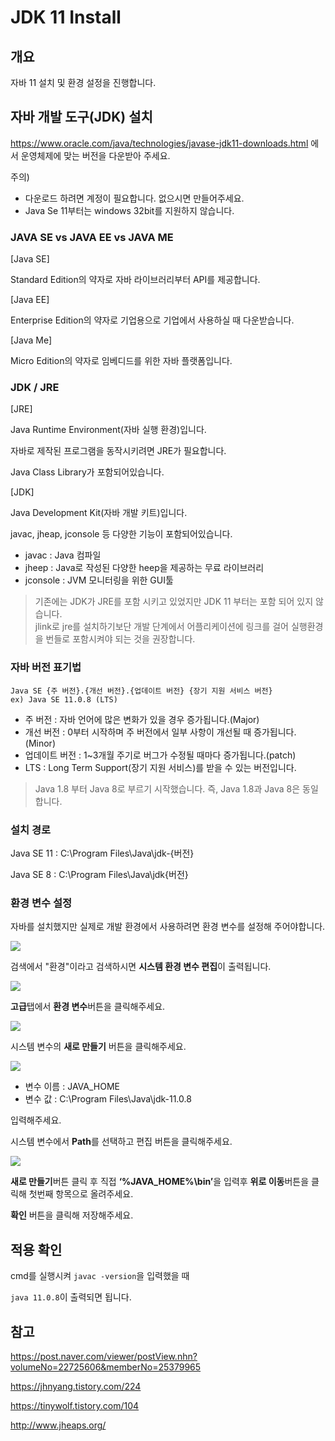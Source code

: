 # JDK 11 Install

## 개요

자바 11 설치 및 환경 설정을 진행합니다.

## 자바 개발 도구(JDK) 설치

https://www.oracle.com/java/technologies/javase-jdk11-downloads.html 에서 운영체제에 맞는 버전을 다운받아 주세요.

주의) 
 - 다운로드 하려면 계정이 필요합니다. 없으시면 만들어주세요.
 - Java Se 11부터는 windows 32bit를 지원하지 않습니다.

### JAVA SE vs JAVA EE vs JAVA ME

[Java SE]

Standard Edition의 약자로 자바 라이브러리부터 API를 제공합니다.

[Java EE]

Enterprise Edition의 약자로 기업용으로 기업에서 사용하실 때 다운받습니다.

[Java Me]

Micro Edition의 약자로 임베디드를 위한 자바 플랫폼입니다.

### JDK / JRE

[JRE]

Java Runtime Environment(자바 실행 환경)입니다.

자바로 제작된 프로그램을 동작시키려면 JRE가 필요합니다.

Java Class Library가 포함되어있습니다.

[JDK]

Java Development Kit(자바 개발 키트)입니다.

javac, jheap, jconsole 등 다양한 기능이 포함되어있습니다.
 - javac : Java 컴파일
 - jheep : Java로 작성된 다양한 heep을 제공하는 무료 라이브러리
 - jconsole : JVM 모니터링을 위한 GUI툴

> 기존에는 JDK가 JRE를 포함 시키고 있었지만 JDK 11 부터는 포함 되어 있지 않습니다.<br>
jlink로 jre를 설치하기보단 개발 단계에서 어플리케이션에 링크를 걸어 실행환경을 번들로 포함시켜야 되는 것을 권장합니다.


### 자바 버전 표기법

```
Java SE {주 버전}.{개선 버전}.{업데이트 버전} {장기 지원 서비스 버전}
ex) Java SE 11.0.8 (LTS)
```

 - 주 버전 : 자바 언어에 많은 변화가 있을 경우 증가됩니다.(Major)
 - 개선 버전 : 0부터 시작하며 주 버전에서 일부 사항이 개선될 때 증가됩니다.(Minor)
 - 업데이트 버전 : 1~3개월 주기로 버그가 수정될 때마다 증가됩니다.(patch)
 - LTS : Long Term Support(장기 지원 서비스)를 받을 수 있는 버전입니다.

> Java 1.8 부터 Java 8로 부르기 시작했습니다. 즉, Java 1.8과 Java 8은 동일합니다.

### 설치 경로
Java SE 11 : C:\Program Files\Java\jdk-{버전}

Java SE 8  : C:\Program Files\Java\jdk{버전}


### 환경 변수 설정

자바를 설치했지만 실제로 개발 환경에서 사용하려면 환경 변수를 설정해 주어야합니다.

<img src="../iamges/Environment_variable_search.png" />

검색에서 "환경"이라고 검색하시면 <b>시스템 환경 변수 편집</b>이 출력됩니다.

<img src="../iamges/system_property.png" />

<b>고급</b>탭에서 <b>환경 변수</b>버튼을 클릭해주세요.

<img src="../iamges/new_property.png" />

시스템 변수의 <b>새로 만들기</b> 버튼을 클릭해주세요.

<img src="../iamges/new_property_2.png" />

 - 변수 이름 : JAVA_HOME
 - 변수 값 : C:\Program Files\Java\jdk-11.0.8

입력해주세요.

시스템 변수에서 <b>Path</b>를 선택하고 편집 버튼을 클릭해주세요.

<img src="../iamges/new_property_3.png" />

<b>새로 만들기</b>버튼 클릭 후 직접 <b>‘%JAVA_HOME%\bin’</b>을 입력후 <b>위로 이동</b>버튼을 클릭해 첫번째 항목으로 올려주세요.


<b>확인</b> 버튼을 클릭해 저장해주세요.

## 적용 확인

cmd를 실행시켜 `javac -version`을 입력했을 때

`java 11.0.8`이 출력되면 됩니다.


## 참고

https://post.naver.com/viewer/postView.nhn?volumeNo=22725606&memberNo=25379965

https://jhnyang.tistory.com/224

https://tinywolf.tistory.com/104

http://www.jheaps.org/

